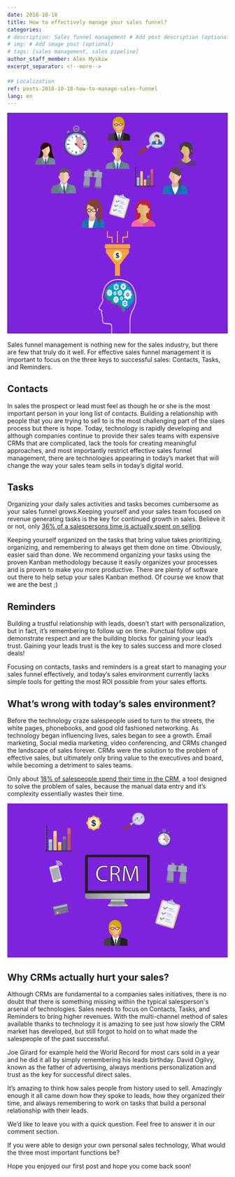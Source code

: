 ```yaml
---
date: 2018-10-18
title: How to effectively manage your sales funnel?
categories:
# description: Sales funnel management # Add post description (optional)
# img: # Add image post (optional)
# tags: [sales management, sales pipeline]
author_staff_member: Alex Myskiw
excerpt_separator: <!--more-->

## Localization
ref: posts-2018-10-18-how-to-manage-sales-funnel
lang: en
---
```

![Sales Funnel Management](/images/Sales_Funnel_Logo.png)

Sales funnel management is nothing new for the sales industry, but there are few that truly do it well. For effective sales funnel management it is important to focus on the three keys to successful sales:
Contacts, Tasks, and Reminders.

<!--more-->

## Contacts

In sales the prospect or lead must feel as though he or she is the most important person in your long list of contacts. Building a relationship with people that you are trying to sell to is the most challenging part of the slaes process but there is hope. Today, technology is rapidly developing and although companies continue to provide their sales teams with expensive CRMs that are complicated, lack the tools for creating meaningful approaches, and most importantly restrict effective sales funnel management, there are technologies appearing in today’s market that will change the way your sales team sells in today’s digital world.  

## Tasks

Organizing your daily sales activities and tasks becomes cumbersome as your sales funnel grows.Keeping yourself and your sales team focused on revenue generating tasks is the key for continued growth in sales. Believe it or not, only [36% of a salespersons time is actually spent on selling](https://www.forbes.com/sites/kenkrogue/2018/01/10/why-sales-reps-spend-less-than-36-of-time-selling-and-less-than-18-in-crm/#2fc7468b998f).

Keeping yourself organized on the tasks that bring value takes prioritizing, organizing, and remembering to always get them done on time. Obviously, easier said than done. We recommend organizing your tasks using the proven Kanban methodology because it easily organizes your processes and is proven to make you more productive. There are plenty of software out there to help setup your sales Kanban method. Of course we know that we are the best ;)

## Reminders

Building a trustful relationship with leads, doesn’t start with personalization, but in fact, it’s remembering to follow up on time. Punctual follow ups demonstrate respect and are the building blocks for gaining your lead’s trust. Gaining your leads trust is the key to sales success and more closed deals!

Focusing on contacts, tasks and reminders is a great start to managing your sales funnel effectively, and today’s sales environment currently lacks simple tools for getting the most ROI possible from your sales efforts.

## What’s wrong with today’s sales environment?

Before the technology craze salespeople used to turn to the streets, the white pages, phonebooks, and good old fashioned networking. As technology began influencing lives, sales began to see a growth. Email marketing, Social media marketing, video conferencing, and CRMs changed the landscape of sales forever. CRMs were the solution to the problem of effective sales, but ultimately only bring value to the executives and board, while becoming a detriment to sales teams. 

Only about [18% of salespeople spend their time in the CRM](https://www.forbes.com/sites/kenkrogue/2018/01/10/why-sales-reps-spend-less-than-36-of-time-selling-and-less-than-18-in-crm/#2fc7468b998f), a tool designed to solve the problem of sales, because the manual data entry and it’s complexity essentially wastes their time. 

![Why CRMs hurt sales?](/images/Blog_Post_Current_CRM.png)

## Why CRMs actually hurt your sales?

Although CRMs are fundamental to a companies sales initiatives, there is no doubt that there is something missing within the typical salesperson's arsenal of technologies. Sales needs to focus on Contacts, Tasks, and Reminders to bring higher revenues. With the multi-channel method of sales available thanks to technology it is amazing to see just how slowly the CRM market has developed, but still forgot to hold on to what made the salespeople of the past successful. 

Joe Girard for example held the World Record for most cars sold in a year and he did it all by simply remembering his leads birthday. 
David Ogilvy, known as the father of advertising, always mentions personalization and trust as the key for successful direct sales. 

It’s amazing to think how sales people from history used to sell. Amazingly enough it all came down how they spoke to leads, how they organized their time, and always remembering to work on tasks that build a personal relationship with their leads. 

We’d like to leave you with a quick question. Feel free to answer it in our comment section.

If you were able to design your own personal sales technology, What would the three most important functions be?

Hope you enjoyed our first post and hope you come back soon!
